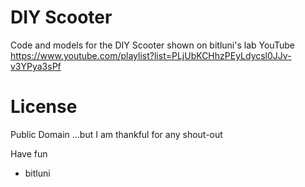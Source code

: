 # DIY Scooter

Code and models for the DIY Scooter shown on bitluni's lab YouTube
https://www.youtube.com/playlist?list=PLjUbKCHhzPEyLdycsl0JJv-v3YPya3sPf

# License

Public Domain
...but I am thankful for any shout-out


Have fun
- bitluni